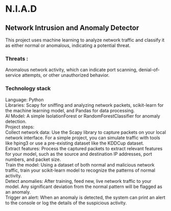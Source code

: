 # N.I.A.D
## Network Intrusion and Anomaly Detector </br>
This project uses machine learning to analyze network traffic and classify it as either normal or anomalous, indicating a potential threat. </br>

### Threats : </br>
Anomalous network activity, which can indicate port scanning, denial-of-service attempts, or other unauthorized behavior. </br>

### Technology stack </br> 
Language: Python </br> 
Libraries: Scapy for sniffing and analyzing network packets, scikit-learn for the machine learning model, and Pandas for data processing. </br> 
AI Model: A simple IsolationForest or RandomForestClassifier for anomaly detection. </br> 
Project steps: </br> 
Collect network data: Use the Scapy library to capture packets on your local network interface. For a simple project, you can simulate traffic with tools like hping3 or use a pre-existing dataset like the KDDCup dataset.</br> 
Extract features: Process the captured packets to extract relevant features for your model, such as the source and destination IP addresses, port numbers, and packet size.</br>
Train the model: Using a dataset of both normal and malicious network traffic, train your scikit-learn model to recognize the patterns of normal activity.</br>
Detect anomalies: After training, feed new, live network traffic to your model. Any significant deviation from the normal pattern will be flagged as an anomaly.</br>
Trigger an alert: When an anomaly is detected, the system can print an alert to the console or log the details of the suspicious activity.</br>

